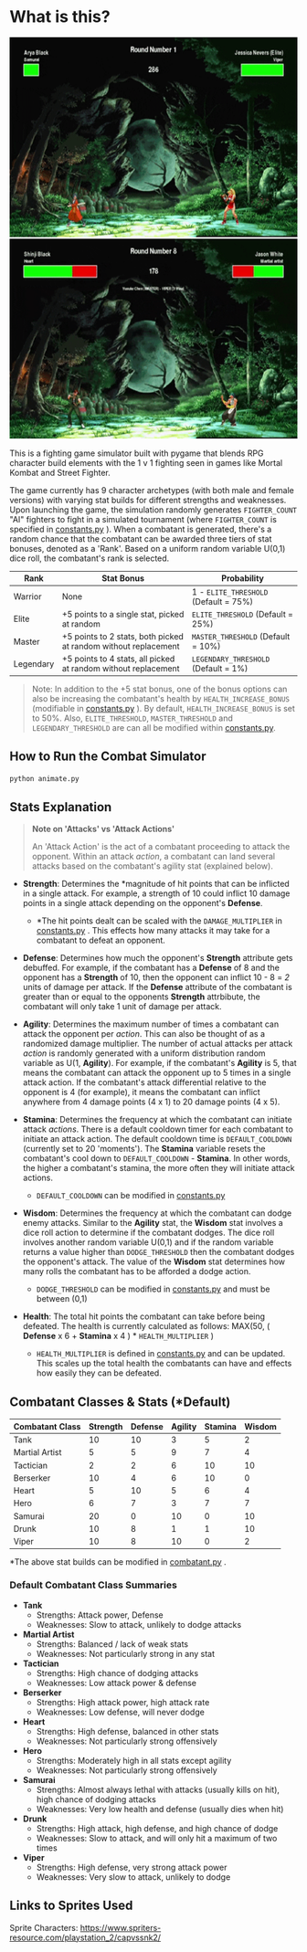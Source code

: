 # What is this?

<p align="center">
<img src="readme_gif1.gif" width=700 height=350>
<img src="readme_gif2.gif" width=700 height=350>
</p>

This is a fighting game simulator built with pygame that blends RPG character build elements with the 1 v 1 fighting seen in games like Mortal Kombat and Street Fighter.

The game currently has 9 character archetypes (with both male and female versions) with varying stat builds for different strengths and weaknesses. Upon launching the game, the simulation randomly generates `FIGHTER_COUNT` "AI" fighters to fight in a simulated tournament (where `FIGHTER_COUNT` is specified in <a href="https://github.com/vibeznstuff/my-combat-death-tournament/blob/master/constants.py">constants.py</a>
). When a combatant is generated, there's a random chance that the combatant can be awarded three tiers of stat bonuses, denoted as a 'Rank'. Based on a uniform random variable U(0,1) dice roll, the combatant's rank is selected.


| Rank | Stat Bonus | Probability |
|---|---|---|
| Warrior | None | 1 - `ELITE_THRESHOLD` (Default = 75%) |
| Elite | +5 points to a single stat, picked at random | `ELITE_THRESHOLD` (Default = 25%) |
| Master | +5 points to 2 stats, both picked at random without replacement | `MASTER_THRESHOLD` (Default = 10%) |
| Legendary | +5 points to 4 stats, all picked at random without replacement | `LEGENDARY_THRESHOLD` (Default = 1%) |

> Note: In addition to the +5 stat bonus, one of the bonus options can also be increasing the combatant's health by `HEALTH_INCREASE_BONUS` (modifiable in <a href="https://github.com/vibeznstuff/my-combat-death-tournament/blob/master/constants.py">constants.py</a>
). By default, `HEALTH_INCREASE_BONUS` is set to 50%.
> Also, `ELITE_THRESHOLD`, `MASTER_THRESHOLD` and `LEGENDARY_THRESHOLD` are can all be modified within <a href="https://github.com/vibeznstuff/my-combat-death-tournament/blob/master/constants.py">constants.py</a>.


## How to Run the Combat Simulator

```python
python animate.py
```

## Stats Explanation

> **Note on 'Attacks' vs 'Attack Actions'**
>
> An 'Attack Action' is the act of a combatant proceeding to attack the opponent. Within an attack *action*, a combatant can land several attacks based on the combatant's agility stat (explained below).

- **Strength**: Determines the *magnitude of hit points that can be inflicted in a single attack. For example, a strength of 10 could inflict 10 damage points in a single attack depending on the opponent's **Defense**.
  - *The hit points dealt can be scaled with the `DAMAGE_MULTIPLIER` in <a href="https://github.com/vibeznstuff/my-combat-death-tournament/blob/master/constants.py">constants.py</a>
. This effects how many attacks it may take for a combatant to defeat an opponent.
- **Defense**: Determines how much the opponent's **Strength** attribute gets debuffed. For example, if the combatant has a **Defense** of 8 and the opponent has a **Strength** of 10, then the opponent can inflict 10 - 8 = *2* units of damage per attack. If the **Defense** attribute of the combatant is greater than or equal to the opponents **Strength** attrbibute, the combatant will only take 1 unit of damage per attack.
- **Agility**: Determines the maximum number of times a combatant can attack the opponent per *action*. This can also be thought of as a randomized damage multiplier. The number of actual attacks per attack *action* is randomly generated with a uniform distribution random variable as U(1, **Agility**). For example, if the combatant's **Agility** is 5, that means the combatant can attack the opponent up to 5 times in a single attack action. If the combatant's attack differential relative to the opponent is 4 (for example), it means the combatant can inflict anywhere from 4 damage points (4 x 1) to 20 damage points (4 x 5).
- **Stamina**: Determines the frequency at which the combatant can initiate attack *actions*. There is a default cooldown timer for each combatant to initiate an attack action. The default cooldown time is `DEFAULT_COOLDOWN` (currently set to 20 'moments'). The **Stamina** variable resets the combatant's cool down to `DEFAULT_COOLDOWN` - **Stamina**. In other words, the higher a combatant's stamina, the more often they will initiate attack actions.
  - `DEFAULT_COOLDOWN` can be modified in <a href="https://github.com/vibeznstuff/my-combat-death-tournament/blob/master/constants.py">constants.py</a>

- **Wisdom**: Determines the frequency at which the combatant can dodge enemy attacks. Similar to the **Agility** stat, the **Wisdom** stat involves a dice roll action to determine if the combatant dodges. The dice roll involves another random variable U(0,1) and if the random variable returns a value higher than `DODGE_THRESHOLD` then the combatant dodges the opponent's attack. The value of the **Wisdom** stat determines how many rolls the combatant has to be afforded a dodge action.
  - `DODGE_THRESHOLD` can be modified in <a href="https://github.com/vibeznstuff/my-combat-death-tournament/blob/master/constants.py">constants.py</a>
 and must be between (0,1)
- **Health**: The total hit points the combatant can take before being defeated. The health is currently calculated as follows: MAX(50, ( **Defense** x 6 + **Stamina** x 4 ) * `HEALTH_MULTIPLIER` )
  - `HEALTH_MULTIPLIER` is defined in <a href="https://github.com/vibeznstuff/my-combat-death-tournament/blob/master/constants.py">constants.py</a>
 and can be updated. This scales up the total health the combatants can have and effects how easily they can be defeated.

## Combatant Classes & Stats (*Default)

| Combatant Class | Strength | Defense | Agility | Stamina | Wisdom |
|---|---|---|---|---|---|
| Tank | 10 | 10 | 3 | 5 | 2 |
| Martial Artist | 5 | 5 | 9 | 7 | 4 |
| Tactician | 2 | 2 | 6 | 10 | 10 |
| Berserker | 10 | 4 | 6 | 10 | 0 |
| Heart | 5 | 10 | 5 | 6 | 4 |
| Hero | 6 | 7 | 3 | 7 | 7 |
| Samurai | 20 | 0 | 10 | 0 | 10 |
| Drunk | 10 | 8 | 1 | 1 | 10 |
| Viper | 10 | 8 | 10 | 0 | 2 |

*The above stat builds can be modified in <a href="https://github.com/vibeznstuff/my-combat-death-tournament/blob/master/combatant.py">combatant.py</a>
.

### Default Combatant Class Summaries

- **Tank**
  - Strengths: Attack power, Defense
  - Weaknesses: Slow to attack, unlikely to dodge attacks
- **Martial Artist**
  - Strengths: Balanced / lack of weak stats
  - Weaknesses: Not particularly strong in any stat
- **Tactician**
  - Strengths: High chance of dodging attacks
  - Weaknesses: Low attack power & defense
- **Berserker**
  - Strengths: High attack power, high attack rate
  - Weaknesses: Low defense, will never dodge
- **Heart**
  - Strengths: High defense, balanced in other stats
  - Weaknesses: Not particularly strong offensively
- **Hero**
  - Strengths: Moderately high in all stats except agility
  - Weaknesses: Not particularly strong offensively
- **Samurai**
  - Strengths: Almost always lethal with attacks (usually kills on hit), high chance of dodging attacks
  - Weaknesses: Very low health and defense (usually dies when hit)
- **Drunk**
  - Strengths: High attack, high defense, and high chance of dodge
  - Weaknesses: Slow to attack, and will only hit a maximum of two times
- **Viper**
  - Strengths: High defense, very strong attack power
  - Weaknesses: Very slow to attack, unlikely to dodge

## Links to Sprites Used

Sprite Characters:
<https://www.spriters-resource.com/playstation_2/capvssnk2/>
